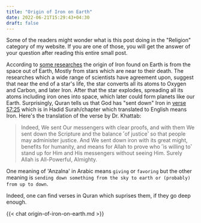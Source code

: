 ```yaml
---
title: "Origin of Iron on Earth"
date: 2022-06-21T15:29:43+04:30
draft: false 
---
```


Some of the readers might wonder what is this post doing in the "Religion" category of my website.
If you are one of those, you will get the answer of your question after reading this entire small post.

According to [some researches](https://www.newscientist.com/article/dn27570-supernova-space-bullets-could-have-seeded-earths-iron-core/) the origin of Iron found on Earth is from the space out of Earth,
Mostly from stars which are near to their death.
The researches which a wide range of scientists have agreement upon, suggest that near the end of a star's life, the star converts all its atoms to Oxygen and Carbon, and later Iron.
After that the star explodes, spreading all its atoms including iron ones into space, which later could form planets like our Earth.
Surprisingly, Quran tells us that God has "sent down" Iron in [verse 57:25](https://quran.com/57/25) which is in Hadid Surah/chapter which translated to English means Iron. Here's the translation of the verse by Dr. Khattab:

> Indeed, We sent Our messengers with clear proofs, and with them We sent down the Scripture and the balance ˹of justice˺ so that people may administer justice. And We sent down iron with its great might, benefits for humanity, and means for Allah to prove who ˹is willing to˺ stand up for Him and His messengers without seeing Him. Surely Allah is All-Powerful, Almighty.

One meaning of 'Anzalna' in Arabic means `giving` or `favoring` but the other meaning is `sending down something from the sky to earth or (probably) from up to down`.

Indeed, one can find verses in Quran which suprises them, if they go deep enough.


{{< chat origin-of-iron-on-earth.md >}}
